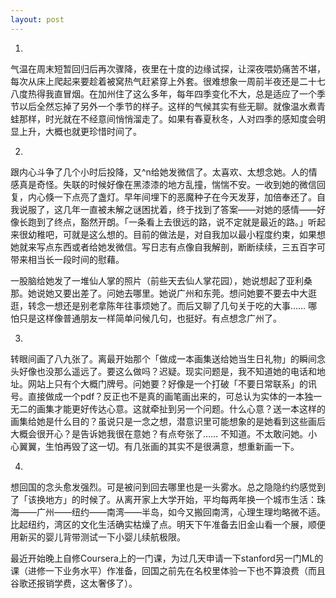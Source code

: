 ```yaml
---
layout: post
---
```


1.

气温在周末短暂回归后再次骤降，夜里在十度的边缘试探，让深夜喂奶痛苦不堪，每次从床上爬起来要趁着被窝热气赶紧穿上外套。很难想象一周前半夜还是二十七八度热得我直冒烟。在加州住了这么多年，每年四季变化不大，总是适应了一个季节以后全然忘掉了另外一个季节的样子。这样的气候其实有些无聊。就像温水煮青蛙那样，时光就在不经意间悄悄溜走了。如果有春夏秋冬，人对四季的感知度会明显上升，大概也就更珍惜时间了。

2.

跟内心斗争了几个小时后投降，又^n给她发微信了。太喜欢、太想念她。人的情感真是奇怪。失联的时候好像在黑漆漆的地方乱撞，惴惴不安。一收到她的微信回复，内心倏一下点亮了盏灯。早年间埋下的恶魔种子在今天发芽，加倍奉还了。自我说服了，这几年一直被未解之谜困扰着，终于找到了答案——对她的感情——好像长跑到了终点，豁然开朗。「一条看上去很远的路，说不定就是最近的路。」听起来很幼稚吧，可就是这么想的。目前的做法是，对自我加以最小程度约束，如果想她就来写点东西或者给她发微信。写日志有点像自我解剖，断断续续，三五百字可带来相当长一段时间的慰藉。

一股脑给她发了一堆仙人掌的照片（前些天去仙人掌花园），她说想起了亚利桑那。她说她又要出差了。问她去哪里。她说广州和东莞。想问她要不要去中大逛逛，转念一想还是别老拿陈年往事烦她了。而后又聊了几句关于吃的大事…… 哪怕只是这样像普通朋友一样简单问候几句，也挺好。有点想念广州了。

3.

转眼间画了八九张了。离最开始那个「做成一本画集送给她当生日礼物」的瞬间念头好像也没那么遥远了。要这么做吗？迟疑。现实问题是，我不知道她的电话和地址。网站上只有个大概门牌号。问她要？好像是一个打破「不要日常联系」的讯号。直接做成一个pdf？反正也不是真的画笔画出来的，可总认为实体的一本独一无二的画集才能更好传达心意。这就牵扯到另一个问题。什么心意？送一本这样的画集给她是什么目的？虽说只是一念之想，潜意识里可能想象的是她看到这些画后大概会很开心？是告诉她我很在意她？有点夸张了…… 不知道。不太敢问她。小心翼翼，生怕再毁了这一切。有几张画的其实不是很满意，想重新画一下。

4.

想回国的念头愈发强烈。可是被问到回去哪里也是一头雾水。总之隐隐约约感觉到了「该换地方」的时候了。从离开家上大学开始，平均每两年换一个城市生活：珠海——广州——纽约——南湾——半岛，如今又搬回南湾，心理生理均略微不适。比起纽约，湾区的文化生活确实枯燥了点。明天下午准备去旧金山看一个展，顺便用新买的婴儿背带测试一下小婴儿续航极限。

最近开始晚上自修Coursera上的一门课，为过几天申请一下stanford另一门ML的课（进修一下业务水平）作准备，回国之前先在名校里体验一下也不算浪费（而且谷歌还报销学费，这太奢侈了）。
